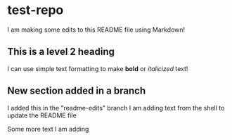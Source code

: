 # test-repo

I am making some edits to this README file using Markdown!

## This is a level 2 heading

I can use simple text formatting to make **bold** or *italicized* text!

## New section added in a branch

I added this in the "readme-edits" branch
I am adding text from the shell to update the README file

Some more text I am adding
